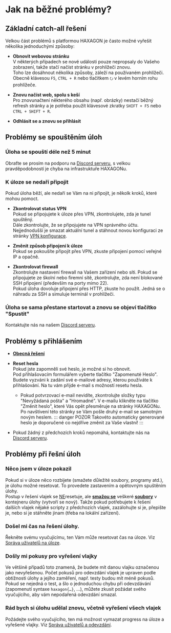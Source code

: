 
# Jak na běžné problémy?

## Základní catch-all řešení
Velkou část problémů s platformou HAXAGON je často možné vyřešit několika jednoduchými způsoby:

- **Obnovit webovou stránku**  
    V některých případech se nové události pouze nepropsaly do Vašeho zobrazení, takže stačí načíst stránku v prohlížeči znovu.  
    Toho lze dosáhnout několika způsoby, záleží na používaném prohlížeči. Obecně klávesou `F5`, `CTRL + R` nebo tlačítkem `⭮` v levém horním rohu prohlížeče.

- **Znovu načíst web, spolu s keší**  
    Pro znovunačtení některého obsahu (např. obrázky) nestačí běžný refresh stránky a je potřeba použít klávesové zkratky `SHIFT + F5` nebo `CTRL + SHIFT + R`.

- **Odhlásit se a znovu se přihlásit**

## Problémy se spouštěním úloh
### Úloha se spouští déle než 5 minut
Obraťte se prosím na podporu na [Discord serveru](https://discord.gg/Z3bn4EyE3H), s velkou pravděpodobností je chyba na infrastruktuře HAXAGONu.

### K úloze se nedaří připojit
Pokud úloha běží, ale nedaří se Vám na ni připojit, je několk kroků, které mohou pomoct.

- **Zkontrolovat status VPN**  
    Pokud se připojujete k úloze přes VPN, zkontrolujete, zda je tunel spuštěný.  
    Dále zkontrolujte, že se připojujete na VPN správného účtu. Nejjednodušší je smazat aktuální tunel a stáhnout novou konfiguraci ze stránky [VPN konfigurace](../basics/index.md#vpn-konfigurace).

- **Změnit způsob připojení k úloze**  
    Pokud se pokoušíte připojit přes VPN, zkuste připojení pomocí veřejné IP a opačně.

- **Zkontrolovat firewall**  
    Zkontrolujte nastavení firewall na Vašem zařízení nebo síti. Pokud se připojujete ze školní nebo firemní sítě, zkontrolujte, zda není blokované SSH připojení (především na porty mimo 22).  
    Pokud úloha dovoluje připojení přes HTTP, zkuste ho použít. Jedná se o náhradu za SSH a simuluje terminál v prohlížeči.

### Úloha se sama přestane startovat a znovu se objeví tlačítko "Spustit"
Kontaktujte nás na našem [Discord serveru](https://discord.gg/Z3bn4EyE3H).

## Problémy s přihlášením

- **[Obecná řešení](#zakladni-catch-all-reseni)**

- **Reset hesla**  
    Pokud jste zapomněli své heslo, je možné si ho obnovit.  
    Pod přihlašovacím formulářem vyberte tlačítko "Zapomenuté Heslo". Budete vyzváni k zadání své e-mailové adresy, kterou používáte k přihlašování. Na tu vám přijde e-mail s možností resetu hesla.
    - Pokud potvrzovací e-mail nevidíte, zkontrolujte složky typu "Nevyžádaná pošta" a "Hromadné".
    V e-mailu klikněte na tlačítko "Změnit heslo", které Vás opět přesměruje na stránky HAXAGONu. Po navštívení této stránky se Vám pošle druhý e-mail se samotným novým heslem.
    ::: danger POZOR
    Takovéto automaticky generované heslo je doporučené co nejdříve změnit za Vaše vlastní!
    :::

- Pokud žádný z předchozích kroků nepomáhá, kontaktujte nás na [Discord serveru](https://discord.gg/Z3bn4EyE3H).

## Problémy při řešní úloh

### Něco jsem v úloze pokazil
Pokud si v úloze něco rozbijete (smažete důležité soubory, programy atd.), je úlohu možné resetovat. To provedete zastavením a opětovným spuštěním úlohy.  
Postup v řešení vlajek se <u>NE</u>resetuje, ale <u>**smažou se**</u> veškeré <u>**soubory**</u> v kontejneru úlohy (vytvoří se nový). Takže pokud potřebujete k řešení dalších vlajek nějaké scripty z předchozích vlajek, zazálohujte si je, přepište je, nebo si je stáhněte jinam (třeba na lokální zařízení). 

### Došel mi čas na řešení úlohy.
Řekněte svému vyučujícímu, ten Vám může resetovat čas na úloze. Viz [Správa uživatelů na úloze](/teachers/basics/index.md#sprava-casu). 

### Došly mi pokusy pro vyřešení vlajky
Ve většině případů toto znamená, že budete mít danou vlajku označenou jako nevyřešenou. Počet pokusů pro odevzdání vlajek je upraven podle obtížnosti úlohy a jejího zaměření, např. testy budou mít méně pokusů.  
Pokud se nejedná o test, a šlo o jednoduchou chybu při odevzdávání (zapomenutí syntaxe `haxagon{…}`, …), můžete zkusit požádat svého vyučujícího, aby vám nepodařená odevzdání smazal.

### Rád bych si úlohu udělal znovu, včetně vyřešení všech vlajek
Požádejte svého vyučujícího, ten má možnost vymazat progress na úloze a vyřešené vlajky. Viz [Správa uživatelů a odevzdání](/teachers/basics/index.md#resetovani-vlajek).

